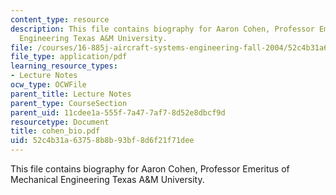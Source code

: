 ```yaml
---
content_type: resource
description: This file contains biography for Aaron Cohen, Professor Emeritus of Mechanical
  Engineering Texas A&M University.
file: /courses/16-885j-aircraft-systems-engineering-fall-2004/52c4b31a63758b8b93bf8d6f21f71dee_cohen_bio.pdf
file_type: application/pdf
learning_resource_types:
- Lecture Notes
ocw_type: OCWFile
parent_title: Lecture Notes
parent_type: CourseSection
parent_uid: 11cdee1a-555f-7a47-7af7-8d52e8dbcf9d
resourcetype: Document
title: cohen_bio.pdf
uid: 52c4b31a-6375-8b8b-93bf-8d6f21f71dee
---
```

This file contains biography for Aaron Cohen, Professor Emeritus of Mechanical Engineering Texas A&M University.

